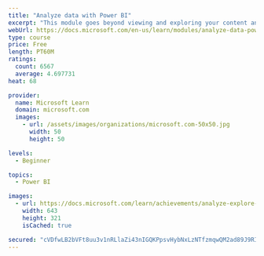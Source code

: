 ```yaml
---
title: "Analyze data with Power BI"
excerpt: "This module goes beyond viewing and exploring your content and explains how to interact with it by working with reports and dashboards to uncover and share new business insights."
webUrl: https://docs.microsoft.com/en-us/learn/modules/analyze-data-power-bi/
type: course
price: Free
length: PT60M
ratings:
  count: 6567
  average: 4.697731
heat: 68

provider:
  name: Microsoft Learn
  domain: microsoft.com
  images:
    - url: /assets/images/organizations/microsoft.com-50x50.jpg
      width: 50
      height: 50

levels:
  - Beginner

topics:
  - Power BI

images:
  - url: https://docs.microsoft.com/learn/achievements/analyze-explore-data-power-bi-social.png
    width: 643
    height: 321
    isCached: true

secured: "cVDfwLB2bVFt8uu3v1nRLlaZi43nIGQKPpsvHybNxLzNTfzmqwQM2ad89J9RISgUbIrQ4g9LPOGe3oWSI3TN9gWVt9lM2jbbUlBncf3g8pVV68YadJcJg/d6X7mBCSAM3gklShOyd9mFfFK27Qv7oXbwis7zuustQ2Q1WmnKltVWj/k9ZS6h2kSM0tx+LvBHAItohp3v0b3h3OuWm7rIiLyHVyiOpxU94KApFdUZrbERTBb89QLh5hYdIr7wBHxODrI8vivJSLFY9kdB5Qwsr6iO+8atssp/nDRVIFIz2XOhc/fwTBmy5lAC8Wmg1XD1cp3zIqyAF/PoZFXACx+FuKgHJeF8GrKALucSHZkqy6IXnOkjQvQJiujiHMqL4E6ODtHvi+Ok4kM/Lq9iicrE+PkLXK2BfBYqOkKdhQQuG6k=;hX93XXZRywwx/gObMkHWYA=="
---
```


